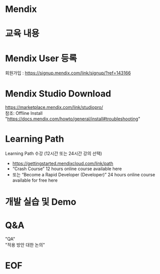 # Mendix
# 교육 내용

# Mendix User 등록
  회원가입 : https://signup.mendix.com/link/signup/?ref=143166

# Mendix Studio Download
  https://marketplace.mendix.com/link/studiopro/ <br>
  참조: Offline Install<br>
  "https://docs.mendix.com/howto/general/install#troubleshooting"
 
# Learning Path
  Learning Path 수강 (12시간 또는 24시간 강의 선택)<br>
  - https://gettingstarted.mendixcloud.com/link/path <br>
  - “Crash Course” 12 hours online course available here <br>
  - 또는 “Become a Rapid Developer (Developer)” 24 hours online course available for free here
  
# 개발 실습 및 Demo

# Q&A
  "QA" <br>
  "적용 방안 대한 논의" <br>

# EOF

